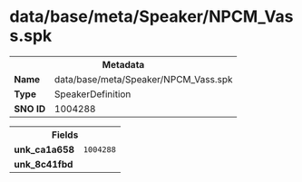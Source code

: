 <h1>data/base/meta/Speaker/NPCM_Vass.spk</h1><table><tr><th colspan="100%">Metadata</th></tr><tr><td><b>Name</b></td><td>data/base/meta/Speaker/NPCM_Vass.spk</td></tr><tr><td><b>Type</b></td><td>SpeakerDefinition</td></tr><tr><td><b>SNO ID</b></td><td>1004288</td></tr></table>

<table><tr><th colspan="100%">Fields</th></tr><tr><td><b>unk_ca1a658</b></td><td><code>1004288</code></td></tr><tr><td><b>unk_8c41fbd</b></td><td></td></tr></table>

